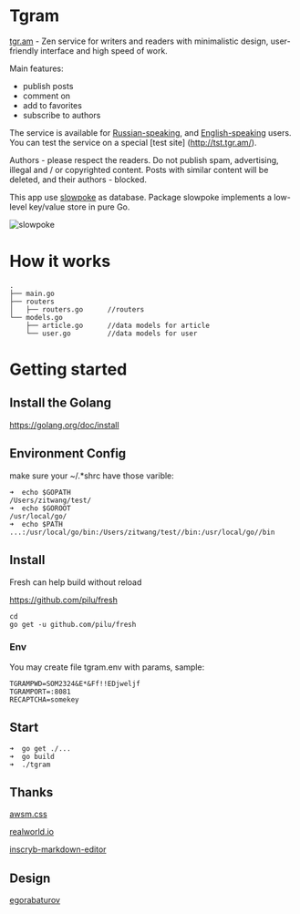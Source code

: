 # Tgram

[tgr.am](http://tgr.am) - Zen service for writers and readers with minimalistic design, user-friendly interface and high speed of work.


Main features:
 - publish posts
 - comment on
 - add to favorites
 - subscribe to authors


The service is available for [Russian-speaking](http://ru.tgr.am/), and [English-speaking](http://en.tgr.am/) users. You can test the service on a special [test site] (http://tst.tgr.am/).


Authors - please respect the readers. Do not publish spam, advertising, illegal and / or copyrighted content. Posts with similar content will be deleted, and their authors - blocked.


This app use [slowpoke](https://github.com/recoilme/slowpoke) as database. Package slowpoke implements a low-level key/value store in pure Go.

![slowpoke](http://tggram.com/media/recoilme/photos/file_488344.jpg)


# How it works
```
.
├── main.go
├── routers
│   ├── routers.go      //routers
└── models.go
    ├── article.go      //data models for article
    └── user.go         //data models for user

```

# Getting started

## Install the Golang
https://golang.org/doc/install
## Environment Config
make sure your ~/.*shrc have those varible:
```
➜  echo $GOPATH
/Users/zitwang/test/
➜  echo $GOROOT
/usr/local/go/
➜  echo $PATH
...:/usr/local/go/bin:/Users/zitwang/test//bin:/usr/local/go//bin
```
## Install 
Fresh can help build without reload

https://github.com/pilu/fresh
```
cd 
go get -u github.com/pilu/fresh
```


### Env

You may create file tgram.env with params, sample:
```
TGRAMPWD=SOM2324&E*&Ff!!EDjweljf
TGRAMPORT=:8081
RECAPTCHA=somekey
```


## Start
```
➜  go get ./...
➜  go build
➜  ./tgram
```

## Thanks

[awsm.css](https://github.com/igoradamenko/awsm.css)


[realworld.io](https://realworld.io)


[inscryb-markdown-editor](https://github.com/Inscryb/inscryb-markdown-editor)


## Design

[egorabaturov](https://egorabaturov.com)